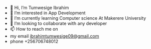 - 👋 Hi, I’m Tumwesige Ibrahim
- 👀 I’m interested in App Development
- 🌱 I’m currently learning Computer science At Makerere University
- 💞️ I’m looking to collaborate with any developer
- 📫 How to reach me on
- my email ibrahimtumwesige09@gmail.com
- phone +256706748012

<!---
Ibrahim01999/Ibrahim01999 is a ✨ special ✨ repository because its `README.md` (this file) appears on your GitHub profile.
You can click the Preview link to take a look at your changes.
--->
